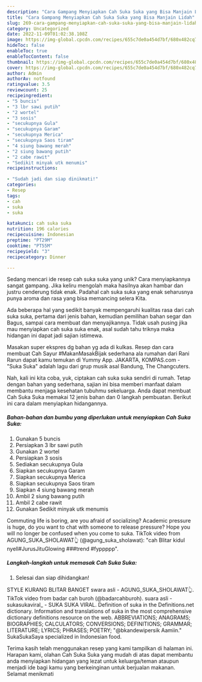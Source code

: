 ```yaml
---
description: "Cara Gampang Menyiapkan Cah Suka Suka yang Bisa Manjain Lidah"
title: "Cara Gampang Menyiapkan Cah Suka Suka yang Bisa Manjain Lidah"
slug: 269-cara-gampang-menyiapkan-cah-suka-suka-yang-bisa-manjain-lidah
category: Uncategorized
date: 2022-11-09T01:02:38.108Z
image: https://img-global.cpcdn.com/recipes/655c7de0a454d7bf/680x482cq70/cah-suka-suka-foto-resep-utama.jpg
hideToc: false
enableToc: true
enableTocContent: false
thumbnail: https://img-global.cpcdn.com/recipes/655c7de0a454d7bf/680x482cq70/cah-suka-suka-foto-resep-utama.jpg
cover: https://img-global.cpcdn.com/recipes/655c7de0a454d7bf/680x482cq70/cah-suka-suka-foto-resep-utama.jpg
author: Admin
authorAv: notfound
ratingvalue: 3.5
reviewcount: 25
recipeingredient:
- "5 buncis"
- "3 lbr sawi putih"
- "2 wortel"
- "3 sosis"
- "secukupnya Gula"
- "secukupnya Garam"
- "secukupnya Merica"
- "secukupnya Saos tiram"
- "4 siung bawang merah"
- "2 siung bawang putih"
- "2 cabe rawit"
- "Sedikit minyak utk menumis"
recipeinstructions:

- "Sudah jadi dan siap dinikmati!"
categories:
- Resep
tags:
- cah
- suka
- suka

katakunci: cah suka suka 
nutrition: 196 calories
recipecuisine: Indonesian
preptime: "PT29M"
cooktime: "PT55M"
recipeyield: "3"
recipecategory: Dinner

---
```





Sedang mencari ide resep cah suka suka yang unik? Cara menyiapkannya sangat gampang. Jika keliru mengolah maka hasilnya akan hambar dan justru cenderung tidak enak. Padahal cah suka suka yang enak seharusnya punya aroma dan rasa yang bisa memancing selera Kita.





Ada beberapa hal yang sedikit banyak mempengaruhi kualitas rasa dari cah suka suka, pertama dari jenis bahan, kemudian pemilihan bahan segar dan Bagus, sampai cara membuat dan menyajikannya. Tidak usah pusing jika mau menyiapkan cah suka suka enak,      asal sudah tahu triknya maka hidangan ini dapat jadi sajian istimewa.














Masakan super ekspres dg bahan yg ada di kulkas. Resep dan cara membuat Cah Sayur #MakanMasakBijak sederhana ala rumahan dari Rani Rarun dapat kamu temukan di Yummy App. JAKARTA, KOMPAS.com - &#34;Suka Suka&#34; adalah lagu dari grup musik asal Bandung, The Changcuters.






Nah, kali ini kita coba, yuk, ciptakan cah suka suka sendiri di rumah. Tetap dengan bahan yang sederhana, sajian ini bisa memberi manfaat dalam membantu menjaga kesehatan tubuhmu sekeluarga. Anda dapat membuat Cah Suka Suka memakai 12 jenis bahan dan 0 langkah pembuatan. Berikut ini cara dalam menyiapkan hidangannya.

<!--inarticleads1-->

##### Bahan-bahan dan bumbu yang diperlukan untuk menyiapkan Cah Suka Suka:

1. Gunakan 5 buncis
1. Persiapkan 3 lbr sawi putih
1. Gunakan 2 wortel
1. Persiapkan 3 sosis
1. Sediakan secukupnya Gula
1. Siapkan secukupnya Garam
1. Siapkan secukupnya Merica
1. Siapkan secukupnya Saos tiram
1. Siapkan 4 siung bawang merah
1. Ambil 2 siung bawang putih
1. Ambil 2 cabe rawit
1. Gunakan Sedikit minyak utk menumis


Commuting life is boring, are you afraid of socializing? Academic pressure is huge, do you want to chat with someone to release pressure? Hope you will no longer be confused when you come to suka. TikTok video from AGUNG_SUKA_SHOLAWAT👆 (@agung_suka_sholawat): &#34;cah Blitar kidul nyell#JurusJituGlowing ###trend #fyppppp&#34;. 

<!--inarticleads2-->

##### Langkah-langkah untuk memasak Cah Suka Suka:


1. Selesai dan siap dihidangkan!

STYLE KURANG BLITAR BANGET swara asli - AGUNG_SUKA_SHOLAWAT👆. TikTok video from badar cah buroh (@badarcahburoh). suara asli - sukasukaviral_ - SUKA SUKA VIRAL. Definition of suka in the Definitions.net dictionary. Information and translations of suka in the most comprehensive dictionary definitions resource on the web. ABBREVIATIONS; ANAGRAMS; BIOGRAPHIES; CALCULATORS; CONVERSIONS; DEFINITIONS; GRAMMAR; LITERATURE; LYRICS; PHRASES; POETRY; &#34;@bkandewipersik Aamiin.&#34; SukaSukaSaya specialized in Indonesian food. 

Terima kasih telah menggunakan resep yang kami tampilkan di halaman ini. Harapan kami, olahan Cah Suka Suka yang mudah di atas dapat membantu anda menyiapkan hidangan yang lezat untuk keluarga/teman ataupun menjadi ide bagi kamu yang berkeinginan untuk berjualan makanan. Selamat menikmati

